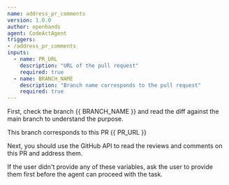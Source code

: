 ```yaml
---
name: address_pr_comments
version: 1.0.0
author: openhands
agent: CodeActAgent
triggers:
- /address_pr_comments
inputs:
  - name: PR_URL
    description: "URL of the pull request"
    required: true
  - name: BRANCH_NAME
    description: "Branch name corresponds to the pull request"
    required: true
---
```


First, check the branch {{ BRANCH_NAME }} and read the diff against the main branch to understand the purpose.

This branch corresponds to this PR {{ PR_URL }}

Next, you should use the GitHub API to read the reviews and comments on this PR and address them.

If the user didn't provide any of these variables, ask the user to provide them first before the agent can proceed with the task.